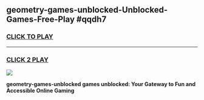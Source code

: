 
## geometry-games-unblocked-Unblocked-Games-Free-Play #qqdh7
<h3>
<a href="https://us.freeplayer.one?title=geometry-games-unblocked&ref=9M">CLICK TO PLAY</a></h3>
<hr>

<h3>
<a href="https://us.freeplayer.one?title=geometry-games-unblocked&ref=9M">CLICK 2 PLAY</a>
  
</h3>

<a href="https://us.freeplayer.one?title=geometry-games-unblocked&ref=9M"><img src="https://clearcache.store/games.png"></a>


**geometry-games-unblocked games unblocked: Your Gateway to Fun and Accessible Online Gaming**
